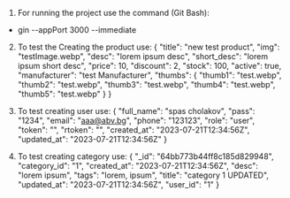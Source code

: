 1. For running the project use the command (Git Bash):
 - gin --appPort 3000 --immediate


2. To test the Creating the product use:
{
  "title": "new test product",
  "img": "testImage.webp",
  "desc": "lorem ipsum desc",
  "short_desc": "lorem ipsum short desc",
  "price": 10,
  "discount": 2,
  "stock": 100,
  "active": true,
  "manufacturer": "test Manufacturer",
  "thumbs": {
    "thumb1": "test.webp",
    "thumb2": "test.webp",
    "thumb3": "test.webp",
    "thumb4": "test.webp",
    "thumb5": "test.webp"
  }
}

3. To test creating user use:
{
  "full_name": "spas cholakov",
  "pass": "1234",
  "email": "aaa@abv.bg",
  "phone": "123123",
  "role": "user",
  "token": "",
  "rtoken": "",
  "created_at": "2023-07-21T12:34:56Z",
  "updated_at": "2023-07-21T12:34:56Z"
}

4. To test creating category use:
{
  "_id": "64bb773b44ff8c185d829948",
  "category_id": "1",
  "created_at": "2023-07-21T12:34:56Z",
  "desc": "lorem ipsum",
  "tags": "lorem, ipsum",
  "title": "category 1 UPDATED",
  "updated_at": "2023-07-21T12:34:56Z",
  "user_id": "1"
}